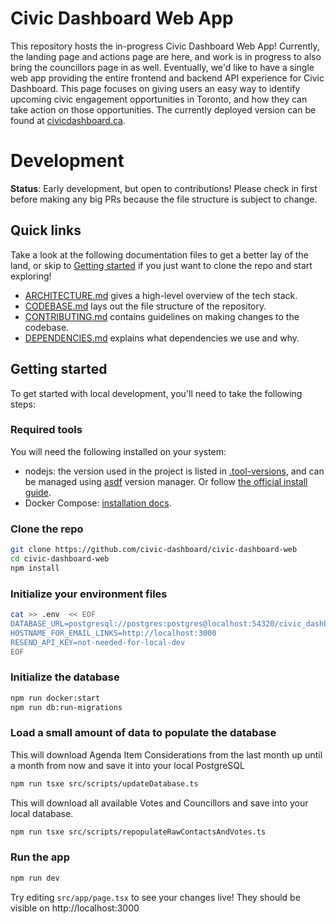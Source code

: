 # Civic Dashboard Web App

This repository hosts the in-progress Civic Dashboard Web App! Currently, the landing page and actions page are here, and work is in progress to also bring the councillors page in as well. Eventually, we'd like to have a single web app providing the entire frontend and backend API experience for Civic Dashboard. This page focuses on giving users an easy way to identify upcoming civic engagement opportunities in Toronto, and how they can take action on those opportunities. The currently deployed version can be found at [civicdashboard.ca](https://civicdashboard.ca).

# Development

**Status**: Early development, but open to contributions! Please check in first before making any big PRs because the file structure is subject to change.

## Quick links

Take a look at the following documentation files to get a better lay of the land, or skip to [Getting started](./README.md#getting-started) if you just want to clone the repo and start exploring!

- [ARCHITECTURE.md](./docs/ARCHITECTURE.md) gives a high-level overview of the tech stack.
- [CODEBASE.md](./docs/CODEBASE.md) lays out the file structure of the repository.
- [CONTRIBUTING.md](./docs/CONTRIBUTING.md) contains guidelines on making changes to the codebase.
- [DEPENDENCIES.md](./docs/DEPENDENCIES.md) explains what dependencies we use and why.

## Getting started

To get started with local development, you'll need to take the following steps:

### Required tools

You will need the following installed on your system:

- nodejs: the version used in the project is listed in [.tool-versions](./.tool-versions), and can be managed using [asdf](https://asdf-vm.com/) version manager. Or follow [the official install guide](https://nodejs.org/en/download).
- Docker Compose: [installation docs](https://docs.docker.com/compose/install/).

### Clone the repo

```sh
git clone https://github.com/civic-dashboard/civic-dashboard-web
cd civic-dashboard-web
npm install
```

### Initialize your environment files

```sh
cat >> .env  << EOF
DATABASE_URL=postgresql://postgres:postgres@localhost:54320/civic_dashboard
HOSTNAME_FOR_EMAIL_LINKS=http://localhost:3000
RESEND_API_KEY=not-needed-for-local-dev
EOF
```

### Initialize the database

```sh
npm run docker:start
npm run db:run-migrations
```

### Load a small amount of data to populate the database

This will download Agenda Item Considerations from the last month up until a month from now and save it into your local PostgreSQL

```sh
npm run tsxe src/scripts/updateDatabase.ts
```

This will download all available Votes and Councillors and save into your local database.

```sh
npm run tsxe src/scripts/repopulateRawContactsAndVotes.ts
```

### Run the app

```sh
npm run dev
```

Try editing `src/app/page.tsx` to see your changes live! They should be visible on http://localhost:3000

